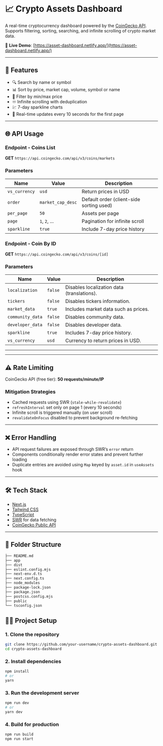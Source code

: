 # 📈 Crypto Assets Dashboard

A real-time cryptocurrency dashboard powered by the [CoinGecko API](https://www.coingecko.com/en/api/documentation). Supports filtering, sorting, searching, and infinite scrolling of crypto market data.

🔗 **Live Demo**: [https://asset-dashboard.netlify.app/](https://asset-dashboard.netlify.app/)

---

## 🚀 Features

- 🔍 Search by name or symbol
- 📊 Sort by price, market cap, volume, symbol or name
- 🧮 Filter by min/max price
- ♾️ Infinite scrolling with deduplication
- 💹 7-day sparkline charts
- 🔄 Real-time updates every 10 seconds for the first page

---

## 🌐 API Usage

### Endpoint - Coins List

**GET** `https://api.coingecko.com/api/v3/coins/markets`

### Parameters

| Name          | Value             | Description                                 |
|---------------|-------------------|---------------------------------------------|
| `vs_currency` | `usd`             | Return prices in USD                        |
| `order`       | `market_cap_desc` | Default order (client-side sorting used)    |
| `per_page`    | `50`              | Assets per page                             |
| `page`        | `1`, `2`, ...     | Pagination for infinite scroll              |
| `sparkline`   | `true`            | Include 7-day price history                 |


### Endpoint - Coin By ID

**GET** `https://api.coingecko.com/api/v3/coins/[id]`

### Parameters

| Name            | Value  | Description                                      |
|-----------------|--------|--------------------------------------------------|
| `localization`  | `false`| Disables localization data (translations).       |
| `tickers`       | `false`| Disables tickers information.                   |
| `market_data`   | `true` | Includes market data such as prices.            |
| `community_data`| `false`| Disables community data.                        |
| `developer_data`| `false`| Disables developer data.                        |
| `sparkline`     | `true` | Includes 7-day price history.                   |
| `vs_currency`   | `usd`  | Currency to return prices in USD.               |

---
---

## ⚠️ Rate Limiting

CoinGecko API (free tier): **50 requests/minute/IP**

### Mitigation Strategies

- Cached requests using SWR (`stale-while-revalidate`)
- `refreshInterval` set only on page 1 (every 10 seconds)
- Infinite scroll is triggered manually (on user scroll)
- `revalidateOnFocus` disabled to prevent background re-fetching

---

## ❌ Error Handling

- API request failures are exposed through SWR’s `error` return
- Components conditionally render error states and prevent further loading
- Duplicate entries are avoided using `Map` keyed by `asset.id` in `useAssets` hook

---

## 🛠 Tech Stack

- [Next.js](https://nextjs.org/)
- [Tailwind CSS](https://tailwindcss.com/)
- [TypeScript](https://www.typescriptlang.org/)
- [SWR](https://swr.vercel.app/) for data fetching
- [CoinGecko Public API](https://www.coingecko.com/en/api)

---
## 📂 Folder Structure
```txt
├── README.md
├── app
├── dist
├── eslint.config.mjs
├── next-env.d.ts
├── next.config.ts
├── node_modules
├── package-lock.json
├── package.json
├── postcss.config.mjs
├── public
└── tsconfig.json
```


## 🧑‍💻 Project Setup

### 1. Clone the repository

```bash
git clone https://github.com/your-username/crypto-assets-dashboard.git
cd crypto-assets-dashboard
```

### 2. Install dependencies
```bash
npm install
# or
yarn
```

### 3. Run the development server
```bash
npm run dev
# or
yarn dev
```


### 4.  Build for production
```bash
npm run build
npm run start
```
